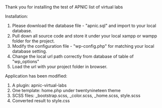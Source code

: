 Thank you for installing the test of APNIC list of virtual labs

Installation:
1. Please download the database file - "apnic.sql" and import to your local database. 
2. Pull down all source code and store it under your local xampp or wampp folder for the project.
3. Modify the configuration file - "wp-config.php" for matching your local database setting.
4. Change the local url path correctly from database of table of "wp_options"
5. Load the url with your project folder in browser.

Application has been modified: 
1.	A plugin: apnic-virtual-labs
2.	One template: home.php under twentynineteen theme
3.	SCSS files: _bootstrap.scss, _color.scss, _home.scss, style.scss
4.	Converted result to style.css




